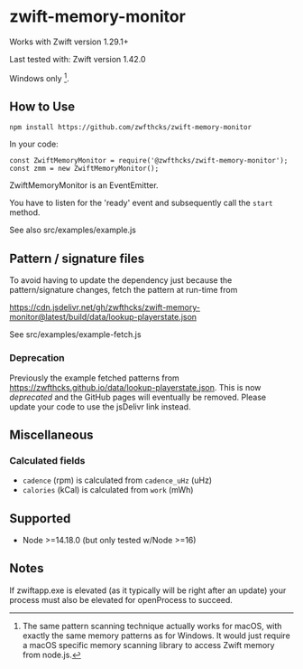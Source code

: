 # zwift-memory-monitor

Works with Zwift version 1.29.1+

Last tested with: Zwift version 1.42.0

Windows only [^1].


## How to Use

````
npm install https://github.com/zwfthcks/zwift-memory-monitor
`````

In your code:

`````
const ZwiftMemoryMonitor = require('@zwfthcks/zwift-memory-monitor');
const zmm = new ZwiftMemoryMonitor();
`````

ZwiftMemoryMonitor is an EventEmitter.

You have to listen for the 'ready' event and subsequently call the ```start``` method.

See also src/examples/example.js

## Pattern / signature files

To avoid having to update the dependency just because the pattern/signature changes, fetch the pattern at run-time from

https://cdn.jsdelivr.net/gh/zwfthcks/zwift-memory-monitor@latest/build/data/lookup-playerstate.json

See src/examples/example-fetch.js

### Deprecation

Previously the example fetched patterns from https://zwfthcks.github.io/data/lookup-playerstate.json. This is now *deprecated* and the GitHub pages will eventually be removed. Please update your code to use the jsDelivr link instead.


## Miscellaneous

### Calculated fields

- ```cadence``` (rpm) is calculated from ````cadence_uHz```` (uHz)
- ````calories```` (kCal) is calculated from ````work```` (mWh)



## Supported

- Node >=14.18.0 (but only tested w/Node >=16)


## Notes

If zwiftapp.exe is elevated (as it typically will be right after an update) your process must also be elevated for openProcess to succeed.



[^1]: The same pattern scanning technique actually works for macOS, with exactly the same memory patterns as for Windows. It would just require a macOS specific memory scanning library to access Zwift memory from node.js.
